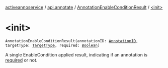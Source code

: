 [activeannoservice](../../index.md) / [api.annotate](../index.md) / [AnnotationEnableConditionResult](index.md) / [&lt;init&gt;](./-init-.md)

# &lt;init&gt;

`AnnotationEnableConditionResult(annotationID: `[`AnnotationID`](../../annotationdefinition/-annotation-i-d.md)`, targetType: `[`TargetType`](../../annotationdefinition.target/-target-type/index.md)`, required: `[`Boolean`](https://kotlinlang.org/api/latest/jvm/stdlib/kotlin/-boolean/index.html)`)`

A single EnableCondition applied result, indicating if an annotation is [required](required.md) or not.

